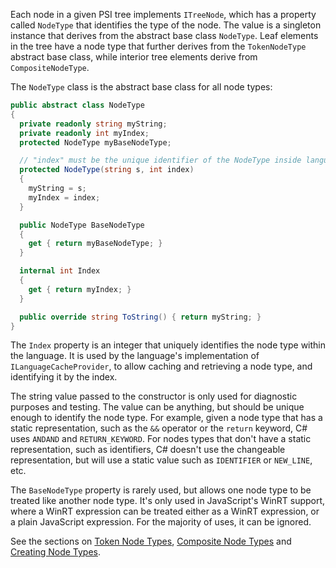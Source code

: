[//]: # (title: Node Types)

Each node in a given PSI tree implements `ITreeNode`, which has a property called `NodeType` that identifies the type of the node. The value is a singleton instance that derives from the abstract base class `NodeType`. Leaf elements in the tree have a node type that further derives from the `TokenNodeType` abstract base class, while interior tree elements derive from `CompositeNodeType`.

The `NodeType` class is the abstract base class for all node types:

```csharp
public abstract class NodeType
{
  private readonly string myString;
  private readonly int myIndex;
  protected NodeType myBaseNodeType;

  // "index" must be the unique identifier of the NodeType inside language
  protected NodeType(string s, int index)
  {
    myString = s;
    myIndex = index;
  }

  public NodeType BaseNodeType
  {
    get { return myBaseNodeType; }
  }

  internal int Index
  {
    get { return myIndex; }
  }

  public override string ToString() { return myString; }
}
```

The `Index` property is an integer that uniquely identifies the node type within the language. It is used by the language's implementation of `ILanguageCacheProvider`, to allow caching and retrieving a node type, and identifying it by the index.

The string value passed to the constructor is only used for diagnostic purposes and testing. The value can be anything, but should be unique enough to identify the node type. For example, given a node type that has a static representation, such as the `&&` operator or the `return` keyword, C# uses `ANDAND` and `RETURN_KEYWORD`. For nodes types that don't have a static representation, such as identifiers, C# doesn't use the changeable representation, but will use a static value such as `IDENTIFIER` or `NEW_LINE`, etc.

The `BaseNodeType` property is rarely used, but allows one node type to be treated like another node type. It's only used in JavaScript's WinRT support, where a WinRT expression can be treated either as a WinRT expression, or a plain JavaScript expression. For the majority of uses, it can be ignored.

See the sections on [Token Node Types](TokenNodeTypes.md), [Composite Node Types](CompositeNodeTypes.md) and [Creating Node Types](CreatingNodeTypes.md).
